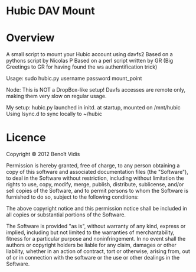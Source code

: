 Hubic DAV Mount
===============

Overview
========

A small script to mount your Hubic account using davfs2
Based on a pythons script by Nicolas P
Based on a perl script written by GR
	(Big Greetings to GR for having found the ws authentification trick) 

Usage: 
	sudo hubic.py username password mount_point

Node: This is NOT a DropBox-like setup!
Davfs accesses are remote only, making them very slow on regular usage.

My setup: 
	hubic.py launched in initd. at startup, mounted on /mnt/hubic
	Using lsync.d to sync locally to ~/hubic 




Licence
=======
 Copyright © 2012 Benoît Vidis

Permission is hereby granted, free of charge, to any person obtaining a copy of this software and associated documentation files (the "Software"), to deal in the Software without restriction, including without limitation the rights to use, copy, modify, merge, publish, distribute, sublicense, and/or sell copies of the Software, and to permit persons to whom the Software is furnished to do so, subject to the following conditions:

The above copyright notice and this permission notice shall be included in all copies or substantial portions of the Software.

The Software is provided "as is", without warranty of any kind, express or implied, including but not limited to the warranties of merchantability, fitness for a particular purpose and noninfringement. In no event shall the authors or copyright holders be liable for any claim, damages or other liability, whether in an action of contract, tort or otherwise, arising from, out of or in connection with the software or the use or other dealings in the Software.
